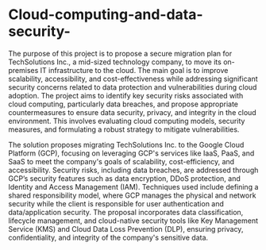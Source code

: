 # Cloud-computing-and-data-security-
The purpose of this project is to propose a secure migration plan for TechSolutions Inc., a mid-sized technology company, to move its on-premises IT infrastructure to the cloud. The main goal is to improve scalability, accessibility, and cost-effectiveness while addressing significant security concerns related to data protection and vulnerabilities during cloud adoption. The project aims to identify key security risks associated with cloud computing, particularly data breaches, and propose appropriate countermeasures to ensure data security, privacy, and integrity in the cloud environment. This involves evaluating cloud computing models, security measures, and formulating a robust strategy to mitigate vulnerabilities.

The solution proposes migrating TechSolutions Inc. to the Google Cloud Platform (GCP), focusing on leveraging GCP's services like IaaS, PaaS, and SaaS to meet the company's goals of scalability, cost-efficiency, and accessibility. Security risks, including data breaches, are addressed through GCP’s security features such as data encryption, DDoS protection, and Identity and Access Management (IAM). Techniques used include defining a shared responsibility model, where GCP manages the physical and network security while the client is responsible for user authentication and data/application security. The proposal incorporates data classification, lifecycle management, and cloud-native security tools like Key Management Service (KMS) and Cloud Data Loss Prevention (DLP), ensuring privacy, confidentiality, and integrity of the company's sensitive data.
